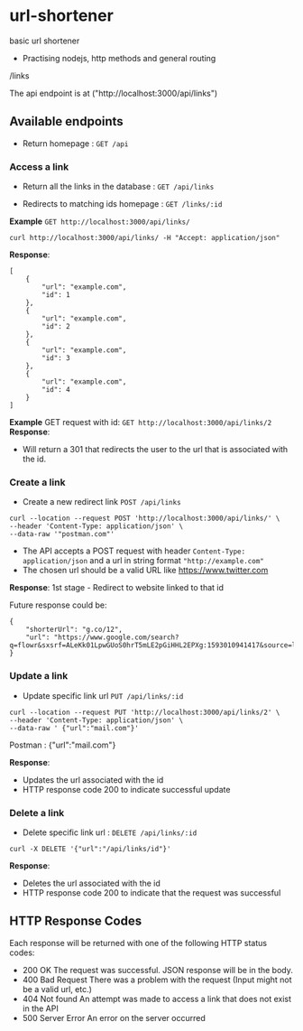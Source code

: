 # url-shortener

basic url shortener

- Practising nodejs, http methods and general routing

/links

The api endpoint is at ("http://localhost:3000/api/links")

## Available endpoints

- Return homepage : `GET /api`

### Access a link

- Return all the links in the database : `GET /api/links`

- Redirects to matching ids homepage : `GET /links/:id`

**Example**
`GET http://localhost:3000/api/links/`

`curl http://localhost:3000/api/links/ -H "Accept: application/json"`

**Response**:

```
[
    {
        "url": "example.com",
        "id": 1
    },
    {
        "url": "example.com",
        "id": 2
    },
    {
        "url": "example.com",
        "id": 3
    },
    {
        "url": "example.com",
        "id": 4
    }
]
```

**Example** GET request with id:
`GET http://localhost:3000/api/links/2`
**Response**:

- Will return a 301 that redirects the user to the url that is associated with the id.

### Create a link

- Create a new redirect link
  `POST /api/links`

```
curl --location --request POST 'http://localhost:3000/api/links/' \
--header 'Content-Type: application/json' \
--data-raw '"postman.com"'
```

- The API accepts a POST request with header `Content-Type: application/json` and a url in string format `"http://example.com"`
- The chosen url should be a valid URL like https://www.twitter.com

**Response**:
1st stage - Redirect to website linked to that id

Future response could be:

```
{
    "shorterUrl": "g.co/12",
    "url": "https://www.google.com/search?q=flowr&sxsrf=ALeKk01LpwGUoS0hrT5mLE2pGiHHL2EPXg:1593010941417&source=lnms&tbm=isch&sa=X&ved=2ahUKEwiL7KSa3JrqAhWxuXEKHa_TAOUQ_AUoAXoECBUQAw&biw=1032&bih=1361#imgrc=n3TKvd2Q3p1XxM"
}
```

### Update a link

- Update specific link url
  `PUT /api/links/:id`

```
curl --location --request PUT 'http://localhost:3000/api/links/2' \
--header 'Content-Type: application/json' \
--data-raw ' {"url":"mail.com"}'
```

Postman : {"url":"mail.com"}

**Response**:

- Updates the url associated with the id
- HTTP response code 200 to indicate successful update

### Delete a link

- Delete specific link url : `DELETE /api/links/:id`

```
curl -X DELETE '{"url":"/api/links/id"}'
```

**Response**:

- Deletes the url associated with the id
- HTTP response code 200 to indicate that the request was successful

## HTTP Response Codes

Each response will be returned with one of the following HTTP status codes:

- 200 OK The request was successful. JSON response will be in the body.
- 400 Bad Request There was a problem with the request (Input might not be a valid url, etc.)
- 404 Not found An attempt was made to access a link that does not exist in the API
- 500 Server Error An error on the server occurred
